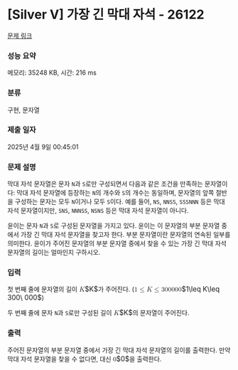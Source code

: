 # [Silver V] 가장 긴 막대 자석 - 26122 

[문제 링크](https://www.acmicpc.net/problem/26122) 

### 성능 요약

메모리: 35248 KB, 시간: 216 ms

### 분류

구현, 문자열

### 제출 일자

2025년 4월 9일 00:45:01

### 문제 설명

<p>막대 자석 문자열은 문자 <code>N</code>과 <code>S</code>로만 구성되면서 다음과 같은 조건을 만족하는 문자열이다: 막대 자석 문자열에 등장하는 <code>N</code>의 개수와 <code>S</code>의 개수는 동일하며, 문자열의 앞쪽 절반을 구성하는 문자는 모두 <code>N</code>이거나 모두 <code>S</code>이다. 예를 들어, <code>NS</code>, <code>NNSS</code>, <code>SSSNNN</code> 등은 막대 자석 문자열이지만, <code>SNS</code>, <code>NNNSS</code>, <code>NSNS</code> 등은 막대 자석 문자열이 아니다.</p>

<p>윤이는 문자 <code>N</code>과 <code>S</code>로 구성된 문자열을 가지고 있다. 윤이는 이 문자열의 부분 문자열 중에서 가장 긴 막대 자석 문자열을 찾고자 한다. 부분 문자열이란 문자열의 연속된 일부를 의미한다. 윤이가 주어진 문자열의 부분 문자열 중에서 찾을 수 있는 가장 긴 막대 자석 문자열의 길이는 얼마인지 구하시오.</p>

### 입력 

 <p>첫 번째 줄에 문자열의 길이 <mjx-container class="MathJax" jax="CHTML" style="font-size: 109%; position: relative;"><mjx-math class="MJX-TEX" aria-hidden="true"><mjx-mi class="mjx-i"><mjx-c class="mjx-c1D43E TEX-I"></mjx-c></mjx-mi></mjx-math><mjx-assistive-mml unselectable="on" display="inline"><math xmlns="http://www.w3.org/1998/Math/MathML"><mi>K</mi></math></mjx-assistive-mml><span aria-hidden="true" class="no-mathjax mjx-copytext">$K$</span></mjx-container>가 주어진다. (<mjx-container class="MathJax" jax="CHTML" style="font-size: 109%; position: relative;"><mjx-math class="MJX-TEX" aria-hidden="true"><mjx-mn class="mjx-n"><mjx-c class="mjx-c31"></mjx-c></mjx-mn><mjx-mo class="mjx-n" space="4"><mjx-c class="mjx-c2264"></mjx-c></mjx-mo><mjx-mi class="mjx-i" space="4"><mjx-c class="mjx-c1D43E TEX-I"></mjx-c></mjx-mi><mjx-mo class="mjx-n" space="4"><mjx-c class="mjx-c2264"></mjx-c></mjx-mo><mjx-mn class="mjx-n" space="4"><mjx-c class="mjx-c33"></mjx-c><mjx-c class="mjx-c30"></mjx-c><mjx-c class="mjx-c30"></mjx-c></mjx-mn><mjx-mtext class="mjx-n"><mjx-c class="mjx-cA0"></mjx-c></mjx-mtext><mjx-mn class="mjx-n"><mjx-c class="mjx-c30"></mjx-c><mjx-c class="mjx-c30"></mjx-c><mjx-c class="mjx-c30"></mjx-c></mjx-mn></mjx-math><mjx-assistive-mml unselectable="on" display="inline"><math xmlns="http://www.w3.org/1998/Math/MathML"><mn>1</mn><mo>≤</mo><mi>K</mi><mo>≤</mo><mn>300</mn><mtext> </mtext><mn>000</mn></math></mjx-assistive-mml><span aria-hidden="true" class="no-mathjax mjx-copytext">$1\leq K\leq 300\ 000$</span></mjx-container>)</p>

<p>두 번째 줄에 문자 <code>N</code>과 <code>S</code>로만 구성된 길이 <mjx-container class="MathJax" jax="CHTML" style="font-size: 109%; position: relative;"><mjx-math class="MJX-TEX" aria-hidden="true"><mjx-mi class="mjx-i"><mjx-c class="mjx-c1D43E TEX-I"></mjx-c></mjx-mi></mjx-math><mjx-assistive-mml unselectable="on" display="inline"><math xmlns="http://www.w3.org/1998/Math/MathML"><mi>K</mi></math></mjx-assistive-mml><span aria-hidden="true" class="no-mathjax mjx-copytext">$K$</span></mjx-container>의 문자열이 주어진다.</p>

### 출력 

 <p>주어진 문자열의 부분 문자열 중에서 가장 긴 막대 자석 문자열의 길이를 출력한다. 만약 막대 자석 문자열을 찾을 수 없다면, 대신 <mjx-container class="MathJax" jax="CHTML" style="font-size: 109%; position: relative;"><mjx-math class="MJX-TEX" aria-hidden="true"><mjx-mn class="mjx-n"><mjx-c class="mjx-c30"></mjx-c></mjx-mn></mjx-math><mjx-assistive-mml unselectable="on" display="inline"><math xmlns="http://www.w3.org/1998/Math/MathML"><mn>0</mn></math></mjx-assistive-mml><span aria-hidden="true" class="no-mathjax mjx-copytext">$0$</span></mjx-container>을 출력한다.</p>

